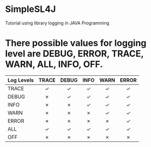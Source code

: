 # SimpleSL4J
 Tutorial using library logging in JAVA Programming

# There possible values for logging level are DEBUG, ERROR, TRACE, WARN, ALL, INFO, OFF.
|Log Levels| TRACE | DEBUG | INFO | WARN | ERROR |
|----------|:-----:|:-----:|:----:|:----:|:-----:|
|TRACE     |   ✓   |   ✓   |  ✓   |  ✓   |  ✓    |
|DEBUG     |   ✗   |   ✓   |  ✓   |  ✓   |  ✓    |
|INFO	   |   ✗   |   ✗   |  ✓   |  ✓   |  ✓    |
|WARN	   |   ✗   |   ✗   |  ✗   |  ✓   |  ✓    |
|ERROR	   |   ✗   |   ✗   |  ✗   |  ✗   |  ✓    |
|ALL	   |   ✓   |   ✓   |  ✓   |  ✓   |  ✓    |
|OFF	   |   ✗   |   ✗   |  ✗   |  ✗   |  ✗    |

